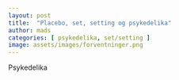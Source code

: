 ```yaml
---
layout: post
title:  "Placebo, set, setting og psykedelika"
author: mads
categories: [ psykedelika, set/setting ]
image: assets/images/forventninger.png
---
```



Psykedelika 



